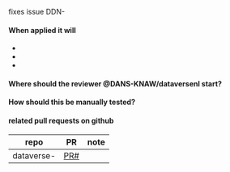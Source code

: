 fixes issue DDN-

#### When applied it will
* 
* 
* 

#### Where should the reviewer @DANS-KNAW/dataversenl start?

#### How should this be manually tested?

#### related pull requests on github
repo                       | PR                | note
-------------------------- | ----------------- | ----
dataverse-                 | [PR#](PRlink)     | 

